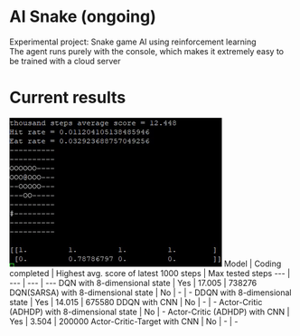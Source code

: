 # AI Snake (ongoing)
Experimental project: Snake game AI using reinforcement learning\
The agent runs purely with the console, which makes it extremely easy to be trained with a cloud server

# Current results
![](https://github.com/zysoong/ai-greedy-snake/blob/master/images/example_ddqn_reduced.gif?raw=true)
Model | Coding completed | Highest avg. score of latest 1000 steps | Max tested steps
--- | --- | --- | --- 
DQN with 8-dimensional state | Yes | 17.005 | 738276
DQN(SARSA) with 8-dimensional state | No | - | -
DDQN with 8-dimensional state | Yes | 14.015 | 675580
DDQN with CNN | No | - | -
Actor-Critic (ADHDP) with 8-dimensional state | No | -
Actor-Critic (ADHDP) with CNN | Yes | 3.504 | 200000
Actor-Critic-Target with CNN | No | - | -
